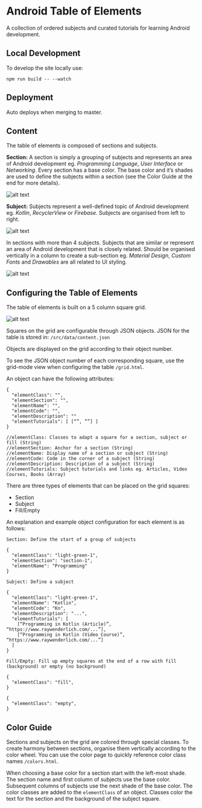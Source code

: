 # Android Table of Elements

A collection of ordered subjects and curated tutorials for learning Android development.

## Local Development

To develop the site locally use:

```npm run build -- --watch```

## Deployment

Auto deploys when merging to master.

## Content

The table of elements is composed of sections and subjects.

**Section:** A section is simply a grouping of subjects and represents an area of Android development eg. *Programming Language*, *User Interface* or *Networking*. Every section has a base color. The base color and it’s shades are used to define the subjects within a section (see the Color Guide at the end for more details).

![alt text](https://raw.githubusercontent.com/razeware/einstein/master/javascript/images/sections.png "")

**Subject:** Subjects represent a well-defined topic of Android development eg. *Kotlin*, *RecyclerView* or *Firebase*. Subjects are organised from left to right.

![alt text](https://raw.githubusercontent.com/razeware/einstein/master/javascript/images/subjects.png "")

In sections with more than 4 subjects. Subjects that are similar or represent an area of Android development that is closely related. Should be organised vertically in a column to create a sub-section eg. *Material Design*, *Custom Fonts* and *Drawables* are all related to UI styling.

![alt text](https://raw.githubusercontent.com/razeware/einstein/master/javascript/images/sub-sections.png "")

## Configuring the Table of Elements

The table of elements is built on a 5 column square grid.

![alt text](https://raw.githubusercontent.com/razeware/einstein/master/javascript/images/grid.png "")

Squares on the grid are configurable through JSON objects. JSON for the table is stored in: ```/src/data/content.json```

Objects are displayed on the grid according to their object number.

To see the JSON object number of each corresponding square, use the grid-mode view when configuring the table ```/grid.html```.

An object can have the following attributes:

```
{
  "elementClass": "",
  "elementSection": "",
  "elementName": "",
  "elementCode": "",
  "elementDescription": ""
  "elementTutorials": [ [“”, ””] ]
}

//elementClass: Classes to adapt a square for a section, subject or fill (String)
//elementSection: Anchor for a section (String)
//elementName: Display name of a section or subject (String)
//elementCode: Code in the corner of a subject (String)
//elementDescription: Description of a subject (String)
//elementTutorials: Subject tutorials and links eg. Articles, Video Courses, Books (Array)

```

There are three types of elements that can be placed on the grid squares:

* Section
* Subject
* Fill/Empty

An explanation and example object configuration for each element is as follows:

```
Section: Define the start of a group of subjects

{
  "elementClass": "light-green-1",
  "elementSection": "section-1",
  "elementName": "Programming"
}
```

```
Subject: Define a subject

{
  "elementClass": "light-green-1",
  "elementName": "Kotlin",
  "elementCode": "Kn",
  "elementDescription": "...",
  "elementTutorials": [
    [“Programming in Kotlin (Article)”, “https://www.raywenderlich.com/...”],
    [“Programming in Kotlin (Video Course)”, “https://www.raywenderlich.com/...”]
  ]
}
```

```
Fill/Empty: Fill up empty squares at the end of a row with fill (background) or empty (no background)

{
  "elementClass": "fill",
}

{
  "elementClass": "empty",
}

```

## Color Guide

Sections and subjects on the grid are colored through special classes. To create harmony between sections, organise them vertically according to the color wheel. You can use the color page to quickly reference color class names ```/colors.html```.

When choosing a base color for a section start with the left-most shade. The section name and first column of subjects use the base color. Subsequent columns of subjects use the next shade of the base color. The color classes are added to the ```elementClass``` of an object. Classes color the text for the section and the background of the subject square.





